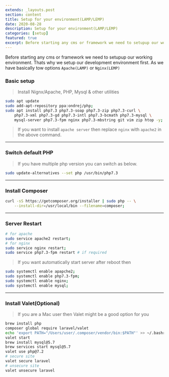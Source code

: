 ```yaml
---
extends: _layouts.post
section: content
title: Setup for your environment(LAMP/LEMP)
date: 2020-08-28
description: Setup for your environment(LAMP/LEMP)
categories: [setup]
featured: true
excerpt: Before starting any cms or framework we need to setupup our working environment. Thats why..
---
```



Before starting any cms or framework we need to setupup our working environment. Thats why we setup our development environment first. As we have basically tow options `Apache(LAMP)` or `Nginx(LEMP)`
### Basic setup
> Install Nignx/Apache, PHP, Mysql & other utilities

```sh
sudo apt update
sudo add-apt-repository ppa:ondrej/php;
sudo apt install php7.3 php7.3-soap php7.3-zip php7.3-curl \
	php7.3-xml php7.3-gd php7.3-intl php7.3-bcmath php7.3-mysql \
	mysql-server php7.3-fpm nginx php7.3-mbstring git vim zip htop -y;
```

> If you want to install `apache server` then replace `nginx` with `apache2` in the above command.

---

### Switch default PHP

> If you have multiple php version you can switch as below.

```sh
sudo update-alternatives --set php /usr/bin/php7.3
```

---

### Install Composer

```sh
curl -sS https://getcomposer.org/installer | sudo php -- \
	--install-dir=/usr/local/bin --filename=composer;
```
---

### Server Restart

```sh
# for apache
sudo service apache2 restart;
# for nginx
sudo service nginx restart;
sudo service php7.3-fpm restart # if required
```
> If you want automatically start server after reboot then 
```sh
sudo systemctl enable apapche2;
sudo systemctl enable php7.3-fpm;
sudo systemctl enable nginx;
sudo systemctl enable mysql;
```
---
### Install Valet(Optional)
> If you are a Mac user then Valet might be a good option for you
```sh
brew install php
composer global require laravel/valet
echo 'export PATH="/Users/user/.composer/vendor/bin:$PATH"' >> ~/.bashrc
valet start
brew install mysql@5.7
brew services start mysql@5.7
valet use php@7.2
# secure site
valet secure laravel
# unsecure site
valet unsecure laravel
```